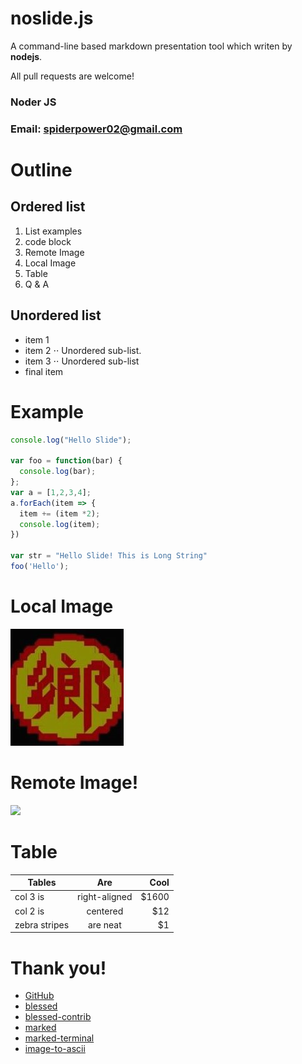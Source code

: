 # noslide.js

A command-line based markdown presentation tool which writen by **nodejs**.

All pull requests are welcome!


### Noder JS

### Email: spiderpower02@gmail.com


# Outline

## Ordered list

1. List examples
2. code block
3. Remote Image
4. Local Image
5. Table
6. Q & A

## Unordered list

* item 1
* item 2
⋅⋅ Unordered sub-list. 
* item 3
⋅⋅ Unordered sub-list
* final item


# Example

```js
console.log("Hello Slide");

var foo = function(bar) {
  console.log(bar);
};
var a = [1,2,3,4];
a.forEach(item => {
  item += (item *2);
  console.log(item);
})

var str = "Hello Slide! This is Long String"
foo('Hello');
```

# Local Image

![](images/ptt.jpg)

# Remote Image!

![](https://octodex.github.com/images/baracktocat.jpg)


# Table

| Tables        | Are           | Cool  |
| ------------- |:-------------:| -----:|
| col 3 is      | right-aligned | $1600 |
| col 2 is      | centered      |   $12 |
| zebra stripes | are neat      |    $1 |


# Thank you!

* [GitHub](https://github.com/crazyguitar/noslide.js)
* [blessed](https://github.com/chjj/blessed)
* [blessed-contrib](https://github.com/crazyguitar/blessed-contrib)
* [marked](https://github.com/crazyguitar/marked)
* [marked-terminal](https://github.com/mikaelbr/marked-terminal)
* [image-to-ascii](https://github.com/IonicaBizau/image-to-ascii)
